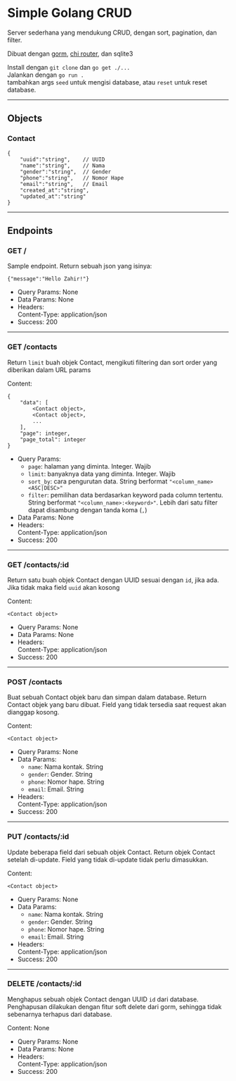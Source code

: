 # Simple Golang CRUD

Server sederhana yang mendukung CRUD, dengan sort, pagination, dan filter. 

Dibuat dengan [gorm](gorm.io), [chi router](https://github.com/go-chi/chi), dan sqlite3

Install dengan `git clone` dan `go get ./...`<br>
Jalankan dengan `go run .`<br>
tambahkan args `seed` untuk mengisi database, atau `reset` untuk reset database.


---
## Objects

### Contact

```
{
    "uuid":"string",    // UUID
    "name":"string",    // Nama
    "gender":"string",  // Gender
    "phone":"string",   // Nomor Hape
    "email":"string",   // Email
    "created_at":"string",
    "updated_at":"string"
}
```
---
## Endpoints

### GET /

Sample endpoint. Return sebuah json yang isinya:

```
{"message":"Hello Zahir!"}
```
- Query Params: None
- Data Params: None
- Headers: <br>Content-Type: application/json
- Success: 200

---
### GET /contacts

Return `limit` buah objek Contact, mengikuti filtering dan sort order yang diberikan dalam URL params

Content:

```
{
    "data": [
        <Contact object>,
        <Contact object>,
        ...
    ],
    "page": integer,
    "page_total": integer
}
```
- Query Params:
  - `page`: halaman yang diminta. Integer. Wajib
  - `limit`: banyaknya data yang diminta. Integer. Wajib
  - `sort_by`: cara pengurutan data. String berformat `"<column_name> <ASC|DESC>"`
  - `filter`: pemilihan data berdasarkan keyword pada column tertentu. String berformat `"<column_name>:<keyword>"`. Lebih dari satu filter dapat disambung dengan tanda koma (`,`)
- Data Params: None
- Headers: <br>Content-Type: application/json
- Success: 200
---
### GET /contacts/:id

Return satu buah objek Contact dengan UUID sesuai dengan `id`, jika ada. Jika tidak maka field `uuid` akan kosong

Content:

```
<Contact object>
```
- Query Params: None
- Data Params: None
- Headers: <br>Content-Type: application/json
- Success: 200
---
### POST /contacts

Buat sebuah Contact objek baru dan simpan dalam database. Return Contact objek yang baru dibuat. Field yang tidak tersedia saat request akan dianggap kosong.

Content:

```
<Contact object>
```
- Query Params: None
- Data Params: 
  - `name`: Nama kontak. String
  - `gender`: Gender. String
  - `phone`: Nomor hape. String
  - `email`: Email. String
- Headers: <br>Content-Type: application/json
- Success: 200
---

### PUT /contacts/:id

Update beberapa field dari sebuah objek Contact. Return objek Contact setelah di-update. Field yang tidak di-update tidak perlu dimasukkan.

Content:

```
<Contact object>
```
- Query Params: None
- Data Params: 
  - `name`: Nama kontak. String
  - `gender`: Gender. String
  - `phone`: Nomor hape. String
  - `email`: Email. String
- Headers: <br>Content-Type: application/json
- Success: 200
---

### DELETE /contacts/:id

Menghapus sebuah objek Contact dengan UUID `id` dari database. Penghapusan dilakukan dengan fitur soft delete dari gorm, sehingga tidak sebenarnya terhapus dari database.

Content: None
- Query Params: None
- Data Params: None
- Headers: <br>Content-Type: application/json
- Success: 200
